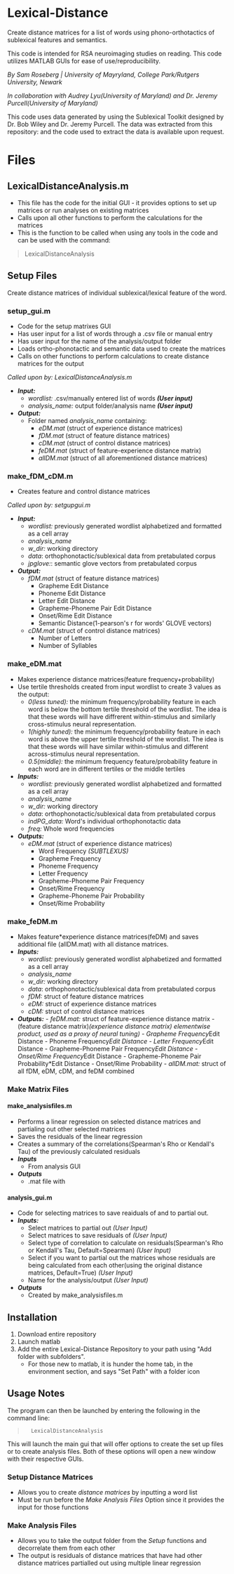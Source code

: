 # Lexical-Distance
Create distance matrices for a list of words using phono-orthotactics of sublexical features and semantics.

This code is intended for RSA neuroimaging studies on reading. This code utilizes MATLAB GUIs for ease of use/reproducibility. 

*By Sam Roseberg | University of Mayryland, College Park/Rutgers University, Newark*

*In collaboration with Audrey Lyu(University of Maryland) and Dr. Jeremy Purcell(University of Maryland)*

This code uses data generated by using the Sublexical Toolkit designed by Dr. Bob Wiley and Dr. Jeremy Purcell. The data was extracted from this repository: <put pg toolkit repository> and the code used to extract the data is available upon request. 

# Files
## LexicalDistanceAnalysis.m
- This file has the code for the initial GUI - it provides options to set up matrices or run analyses on existing matrices
- Calls upon all other functions to perform the calculations for the matrices
- This is the function to be called when using any tools in the code and can be used with the command:  
 >LexicalDistanceAnalysis
## Setup Files
Create distance matrices of individual sublexical/lexical feature of the word. 
### setup_gui.m
- Code for the setup matrixes GUI
- Has user input for a list of words through a .csv file or manual entry
- Has user input for the name of the analysis/output folder
- Loads ortho-phonotactic and semantic data used to create the matrices
- Calls on other functions to perform calculations to create distance matrices for the output

*Called upon by: LexicalDistanceAnalysis.m*

- ***Input:***
    - *wordlist:*  .csv/manually entered list of words ***(User input)***
    - *analysis_name:* output folder/analysis name ***(User input)***
- ***Output:***
    - Folder named *analysis_name* containing:
        - *eDM.mat* (struct of experience distance matrices)
        - *fDM.mat* (struct of feature distance matrices)
        - *cDM.mat* (struct of control distance matrices)
        - *feDM.mat* (struct of feature-experience distance matrix)
        - *allDM.mat* (struct of all aforementioned distance matrices)

### make_fDM_cDM.m
- Creates feature and control distance matrices  

*Called upon by: setgupgui.m*
- ***Input:***
    - *wordlist:* previously generated wordlist alphabetized and formatted as a cell array
    - *analysis_name*
    - *w_dir:* working directory
    - *data*: orthophonotactic/sublexical data from pretabulated corpus
    - *jpglove:*: semantic glove vectors from pretabulated corpus
- ***Output:***
    - *fDM.mat* (struct of feature distance matrices)
        - Grapheme Edit Distance
        - Phoneme Edit Distance
        - Letter Edit Distance
        - Grapheme-Phoneme Pair Edit Distance 
        - Onset/Rime Edit Distance
        - Semantic Distance(1-pearson's r for words' GLOVE vectors)
    - *cDM.mat* (struct of control distance matrices)
        - Number of Letters
        - Number of Syllables

### make_eDM.mat
- Makes experience distance matrices(feature frequency+probability)
- Use tertile thresholds created from input wordlist to create 3 values as the output: 
    - *0(less tuned):* the minimum frequency/probability feature in each word is below the bottom tertile threshold of the wordlist. The idea is that these words will have diffrerent within-stimulus and similarly cross-stimulus neural representation. 
    - *1(highly tuned):* the minimum frequency/probability feature in each word is above the upper tertile threshold of the wordlist. The idea is that these words will have similar within-stimulus and different across-stimulus neural representation. 
    - *0.5(middle):* the minimum frequency feature/probability feature in each word are in different tertiles or the middle tertiles 
- ***Inputs:***
    - *wordlist:* previously generated wordlist alphabetized and formatted as a cell array
    - *analysis_name*
    - *w_dir:* working directory
    - *data*: orthophonotactic/sublexical data from pretabulated corpus
    - *indPG_data:* Word's individual orthophonotactic data
    - *freq:* Whole word frequencies
- ***Outputs:***
    - *eDM.mat* (struct of experience distance matrices)
        - Word Frequency *(SUBTLEXUS)*
         - Grapheme Frequency
        - Phoneme Frequency
        - Letter Frequency
        - Grapheme-Phoneme Pair Frequency
        - Onset/Rime Frequency
        - Grapheme-Phoneme Pair Probability
        - Onset/Rime Probability
        

### make_feDM.m
- Makes feature*experience distance matrices(feDM) and saves additional file (allDM.mat) with all distance matrices. 
- ***Inputs:***
    - *wordlist:* previously generated wordlist alphabetized and formatted as a cell array
    - *analysis_name*
    - *w_dir:* working directory
    - *data*: orthophonotactic/sublexical data from pretabulated corpus
    - *fDM:* struct of feature distance matrices
    - *eDM:* struct of experience distance matrices
    - *cDM:* struct of control distance matrices
- ***Outputs:***
        - *feDM.mat:* struct of feature-experience distance matrix
            - (feature distance matrix)*(experience distance matrix) elementwise product, used as a proxy of neural tuning)
                - Grapheme Frequency*Edit Distance
                - Phoneme Frequency*Edit Distance
                - Letter Frequency*Edit Distance
                - Grapheme-Phoneme Pair Frequency*Edit Distance
                - Onset/Rime Frequency*Edit Distance
                - Grapheme-Phoneme Pair Probability*Edit Distance
                - Onset/Rime Probability
        - *allDM.mat:* struct of all fDM, eDM, cDM, and feDM combined


### Make Matrix Files
#### make_analysisfiles.m
- Performs a linear regression on selected distance matrices and partialing out other selected matrices
- Saves the residuals of the linear regression
- Creates a summary of the correlations(Spearman's Rho or Kendall's Tau) of the previously calculated residuals 
- ***Inputs***
    - From analysis GUI
- ***Outputs***
    - .mat file with 

#### analysis_gui.m
- Code for selecting matrices to save reaiduals of and to partial out. 
- ***Inputs:***
    - Select matrices to partial out *(User Input)*
    - Select matrices to save residuals of *(User Input)*
    - Select type of correlation to calculate on residuals(Spearman's Rho or Kendall's Tau, Default=Spearman) *(User Input)*
    - Select if you want to partial out the matrices whose residuals are being calculated from each other(using the original distance matrices, Default=True) *(User Input)*
    - Name for the analysis/output *(User Input)*
- ***Outputs*** 
    - Created by make_analysisfiles.m

## Installation
1. Download entire repository
2. Launch matlab
3. Add the entire Lexical-Distance Repository to your path using "Add folder with subfolders".
    - For those new to matlab, it is hunder the home tab, in the environment section, and says "Set Path" with a folder icon

## Usage Notes
The program can then be launched by entering the  following in the command line:        
>       LexicalDistanceAnalysis

This will launch the main gui that will offer options to create the set up files or to create analysis files. Both of these options will open a new window with their respective GUIs. 
### Setup Distance Matrices
- Allows you to create *distance matrices* by inputting a word list
- Must be run before the *Make Analysis Files* Option since it provides the input for those functions
### Make Analysis Files
- Allows you to take the output folder from the *Setup* functions and decorrelate them from each other
- The output is residuals of distance matrices that have had other distance matrices partialled out using multiple linear regression

